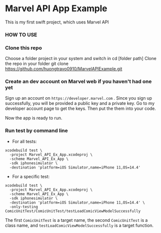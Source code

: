 # Marvel API App Example
This is my first swift project, which uses Marvel API

### HOW TO USE
### Clone this repo
Choose a folder project in your system and switch in cd [folder path]
Clone the repo in your folder git clone https://github.com/huongtravo0910/MarvelAPIExample.git

### Create an dev account on Marvel web if you haven't had one yet
Sign up an account on `https://developer.marvel.com` .
Since you sign up successfully, you will be provided a public key and a private key. Go to my developer account page to get the keys. Then put the them into your code.

Now the app is ready to run.


### Run test by command line
* For all tests: 
```
xcodebuild test \
  -project Marvel_API_Ex_App.xcodeproj \
  -scheme Marvel_API_Ex_App \
  -sdk iphonesimulator \
  -destination 'platform=iOS Simulator,name=iPhone 11,OS=14.4'
```

* For a specific test:
```
xcodebuild test \
  -project Marvel_API_Ex_App.xcodeproj \
  -scheme Marvel_API_Ex_App \
  -sdk iphonesimulator \
  -destination 'platform=iOS Simulator,name=iPhone 11,OS=14.4' \
  -only-testing ComicUnitTest/ComicUnitTest/testLoadComicViewModelSuccessfully
```
The first `ComicUnitTest` is a target name, the second `ComicUnitTest` is a class name, and `testLoadComicViewModelSuccessfully` is a target function.
